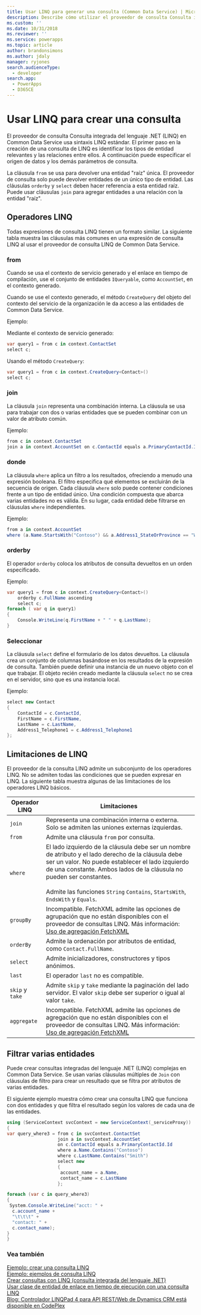 ```yaml
---
title: Usar LINQ para generar una consulta (Common Data Service) | Microsoft Docs
description: Describe cómo utilizar el proveedor de consulta Consulta integrada del lenguaje .NET (LINQ) en Dynamics 365 para crear una consulta
ms.custom: ''
ms.date: 10/31/2018
ms.reviewer: ''
ms.service: powerapps
ms.topic: article
author: brandonsimons
ms.author: jdaly
manager: ryjones
search.audienceType:
  - developer
search.app:
  - PowerApps
  - D365CE
---
```

# <a name="use-linq-to-construct-a-query"></a>Usar LINQ para crear una consulta

El proveedor de consulta Consulta integrada del lenguaje .NET (LINQ) en Common Data Service usa sintaxis LINQ estándar. El primer paso en la creación de una consulta de LINQ es identificar los tipos de entidad relevantes y las relaciones entre ellos. A continuación puede especificar el origen de datos y los demás parámetros de consulta.  

 La cláusula `from` se usa para devolver una entidad "raíz" única. El proveedor de consulta solo puede devolver entidades de un único tipo de entidad. Las cláusulas `orderby` y `select` deben hacer referencia a esta entidad raíz. Puede usar cláusulas `join` para agregar entidades a una relación con la entidad "raíz".  

<a name="bkmk_operators"></a>   

## <a name="linq-operators"></a>Operadores LINQ  
 Todas expresiones de consulta LINQ tienen un formato similar. La siguiente tabla muestra las cláusulas más comunes en una expresión de consulta LINQ al usar el proveedor de consulta LINQ de Common Data Service.  

### <a name="from"></a>from  
 Cuando se usa el contexto de servicio generado y el enlace en tiempo de compilación, use el conjunto de entidades `IQueryable`, como `AccountSet`, en el contexto generado.  

 Cuando se use el contexto generado, el método `CreateQuery` del objeto del contexto del servicio de la organización le da acceso a las entidades de Common Data Service.  

 Ejemplo:  

 Mediante el contexto de servicio generado:  

```csharp  
var query1 = from c in context.ContactSet  
select c;  
```  

 Usando el método `CreateQuery`:  

```csharp  
var query1 = from c in context.CreateQuery<Contact>()  
select c;  
```  

### <a name="join"></a>join  
 La cláusula `join` representa una combinación interna. La cláusula se usa para trabajar con dos o varias entidades que se pueden combinar con un valor de atributo común.  

 Ejemplo:  

```csharp  
from c in context.ContactSet  
join a in context.AccountSet on c.ContactId equals a.PrimaryContactId.Id  
```  

### <a name="where"></a>donde  
 La cláusula `where` aplica un filtro a los resultados, ofreciendo a menudo una expresión booleana. El filtro especifica qué elementos se excluirán de la secuencia de origen. Cada cláusula `where` solo puede contener condiciones frente a un tipo de entidad único. Una condición compuesta que abarca varias entidades no es válida. En su lugar, cada entidad debe filtrarse en cláusulas `where` independientes.  

 Ejemplo:  

```csharp  
from a in context.AccountSet  
where (a.Name.StartsWith("Contoso") && a.Address1_StateOrProvince == "WA")  
```  

### <a name="orderby"></a>orderby  
 El operador `orderby` coloca los atributos de consulta devueltos en un orden especificado.  

 Ejemplo:  

```csharp  
var query1 = from c in context.CreateQuery<Contact>()     
    orderby c.FullName ascending     
    select c;  
foreach ( var q in query1)     
{  
    Console.WriteLine(q.FirstName + " " + q.LastName);     
}  
```  

### <a name="select"></a>Seleccionar  
 La cláusula `select` define el formulario de los datos devueltos. La cláusula crea un conjunto de columnas basándose en los resultados de la expresión de consulta. También puede definir una instancia de un nuevo objeto con el que trabajar. El objeto recién creado mediante la cláusula `select` no se crea en el servidor, sino que es una instancia local.  

 Ejemplo:  

```csharp  
select new Contact     
{  
    ContactId = c.ContactId,  
    FirstName = c.FirstName,  
    LastName = c.LastName,  
    Address1_Telephone1 = c.Address1_Telephone1     
};  
```  

<a name="limitations"></a>   

## <a name="linq-limitations"></a>Limitaciones de LINQ  

 El proveedor de la consulta LINQ admite un subconjunto de los operadores LINQ. No se admiten todas las condiciones que se pueden expresar en LINQ. La siguiente tabla muestra algunas de las limitaciones de los operadores LINQ básicos.  


|   Operador LINQ   |                                                                                                                                              Limitaciones                                                                                                                                              |
|-------------------|-------------------------------------------------------------------------------------------------------------------------------------------------------------------------------------------------------------------------------------------------------------------------------------------------------|
|      `join`       |                                                                                                                Representa una combinación interna o externa. Solo se admiten las uniones externas izquierdas.                                                                                                                |
|      `from`       |                                                                                                                                 Admite una cláusula `from` por consulta.                                                                                                                                 |
|      `where`      | El lado izquierdo de la cláusula debe ser un nombre de atributo y el lado derecho de la cláusula debe ser un valor. No puede establecer el lado izquierdo de una constante. Ambos lados de la cláusula no pueden ser constantes.<br /><br /> Admite las funciones `String` `Contains`, `StartsWith`, `EndsWith` y `Equals`. |
|     `groupBy`     |                               Incompatible. FetchXML admite las opciones de agrupación que no están disponibles con el proveedor de consultas LINQ. Más información: [Uso de agregación FetchXML](/dynamics365/customer-engagement/developer/use-fetchxml-aggregation)                               |
|     `orderBy`     |                                                                                                                  Admite la ordenación por atributos de entidad, como `Contact.FullName`.                                                                                                                  |
|     `select`      |                                                                                                                       Admite inicializadores, constructores y tipos anónimos.                                                                                                                       |
|      `last`       |                                                                                                                                 El operador `last` no es compatible.                                                                                                                                 |
| `skip` y `take` |                                                                                       Admite `skip` y `take` mediante la paginación del lado servidor. El valor `skip` debe ser superior o igual al valor `take`.                                                                                        |
|    `aggregate`    |                             Incompatible. FetchXML admite las opciones de agregación que no están disponibles con el proveedor de consultas LINQ. Más información: [Uso de agregación FetchXML](/dynamics365/customer-engagement/developer/use-fetchxml-aggregation)                              |

<a name="filter"></a>   

## <a name="filter-multiple-entities"></a>Filtrar varias entidades  

 Puede crear consultas integradas del lenguaje .NET (LINQ) complejas en Common Data Service. Se usan varias cláusulas múltiples de `Join` con cláusulas de filtro para crear un resultado que se filtra por atributos de varias entidades.  

 El siguiente ejemplo muestra cómo crear una consulta LINQ que funciona con dos entidades y que filtra el resultado según los valores de cada una de las entidades.  

 ```csharp
 using (ServiceContext svcContext = new ServiceContext(_serviceProxy))
{
 var query_where3 = from c in svcContext.ContactSet
                    join a in svcContext.AccountSet
                    on c.ContactId equals a.PrimaryContactId.Id
                    where a.Name.Contains("Contoso")
                    where c.LastName.Contains("Smith")
                    select new
                    {
                     account_name = a.Name,
                     contact_name = c.LastName
                    };

 foreach (var c in query_where3)
 {
  System.Console.WriteLine("acct: " +
   c.account_name +
   "\t\t\t" +
   "contact: " +
   c.contact_name);
 }
}
 ```
### <a name="see-also"></a>Vea también  
 [Ejemplo: crear una consulta LINQ](/dynamics365/customer-engagement/developer/org-service/sample-create-linq-query.md)   
 [Ejemplo: ejemplos de consulta LINQ](/dynamics365/customer-engagement/developer/org-service/sample-complex-linq-queries.md)   
 [Crear consultas con LINQ (consulta integrada del lenguaje .NET)](/dynamics365/customer-engagement/developer/org-service/build-queries-with-linq-net-language-integrated-query.md)   
 [Usar clase de entidad de enlace en tiempo de ejecución con una consulta LINQ](/dynamics365/customer-engagement/developer/org-service/use-late-bound-entity-class-linq-query.md)   
 [Blog: Controlador LINQPad 4 para API REST/Web de Dynamics CRM está disponible en CodePlex](http://blogs.msdn.com/b/crminthefield/archive/2015/06/11/linqpad-4-driver-for-dynamics-crm-rest-webapi-are-available-on-codeplex.aspx)
